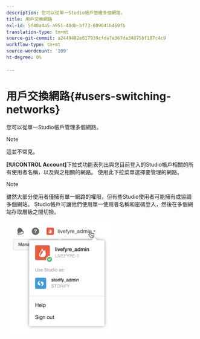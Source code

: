 ```yaml
---
description: 您可以從單一Studio帳戶管理多個網路。
title: 用戶交換網路
exl-id: 5f48a4a5-a951-40db-bf73-609041b469fb
translation-type: tm+mt
source-git-commit: a2449482e617939cfda7e367da34875bf187c4c9
workflow-type: tm+mt
source-wordcount: '109'
ht-degree: 0%

---
```


# 用戶交換網路{#users-switching-networks}

您可以從單一Studio帳戶管理多個網路。

>[!NOTE]
>
>這並不常見。

**[!UICONTROL Account]**&#x200B;下拉式功能表列出與您目前登入的Studio帳戶相關的所有使用者名稱，以及與之相關的網路。 使用此下拉菜單選擇要管理的網路。

>[!NOTE]
>
>雖然大部分使用者僅擁有單一網路的權限，但有些Studio使用者可能擁有或協調多個網站。 Studio帳戶可讓他們使用單一使用者名稱和密碼登入，然後在多個網站存取層級之間切換。

![](assets/UsersChangeAccount-285x300.png)
